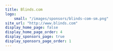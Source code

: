 ```yaml
---
title: Blinds.com
logo:
    small: "/images/sponsors/blinds-com-sm.png"
site_url: "http://www.blinds.com"
display_home_page: false
display_home_page_order: 4
display_sponsors_page: true
display_sponsors_page_order: 1
---
```

